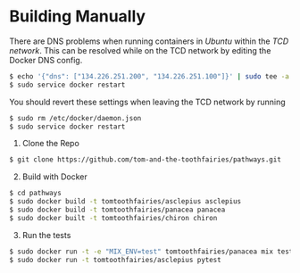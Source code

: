 # Building Manually

There are DNS problems when running containers in *Ubuntu* within the *TCD
network*. This can be resolved while on the TCD network by editing the Docker
DNS config.

```bash
$ echo '{"dns": ["134.226.251.200", "134.226.251.100"]}' | sudo tee -a /etc/docker/daemon.json
$ sudo service docker restart
```

You should revert these settings when leaving the TCD network by running

```bash
$ sudo rm /etc/docker/daemon.json
$ sudo service docker restart
```

1. Clone the Repo

 ```bash
 $ git clone https://github.com/tom-and-the-toothfairies/pathways.git
 ```

2. Build with Docker

 ```bash
 $ cd pathways
 $ sudo docker build -t tomtoothfairies/asclepius asclepius
 $ sudo docker build -t tomtoothfairies/panacea panacea
 $ sudo docker built -t tomtoothfairies/chiron chiron
 ```

3. Run the tests

 ```bash
 $ sudo docker run -t -e "MIX_ENV=test" tomtoothfairies/panacea mix test
 $ sudo docker run -t tomtoothfairies/asclepius pytest
 ```
